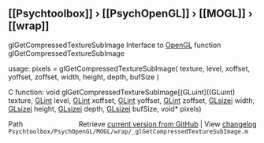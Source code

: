 ## [[Psychtoolbox]] &#8250; [[PsychOpenGL]] &#8250; [[MOGL]] &#8250; [[wrap]]

glGetCompressedTextureSubImage  Interface to [OpenGL](OpenGL) function glGetCompressedTextureSubImage  
  
usage:  pixels = glGetCompressedTextureSubImage( texture, level, xoffset, yoffset, zoffset, width, height, depth, bufSize )  
  
C function:  void glGetCompressedTextureSubImage[(GLuint]((GLuint) texture, [GLint](GLint) level, [GLint](GLint) xoffset, [GLint](GLint) yoffset, [GLint](GLint) zoffset, [GLsizei](GLsizei) width, [GLsizei](GLsizei) height, [GLsizei](GLsizei) depth, [GLsizei](GLsizei) bufSize, void\* pixels)  




<div class="code_header" style="text-align:right;">
  <span style="float:left;">Path&nbsp;&nbsp;</span> <span class="counter">Retrieve <a href=
  "https://raw.github.com/Psychtoolbox-3/Psychtoolbox-3/beta/Psychtoolbox/PsychOpenGL/MOGL/wrap/_glGetCompressedTextureSubImage.m">current version from GitHub</a> | View <a href=
  "https://github.com/Psychtoolbox-3/Psychtoolbox-3/commits/beta/Psychtoolbox/PsychOpenGL/MOGL/wrap/_glGetCompressedTextureSubImage.m">changelog</a></span>
</div>
<div class="code">
  <code>Psychtoolbox/PsychOpenGL/MOGL/wrap/_glGetCompressedTextureSubImage.m</code>
</div>

